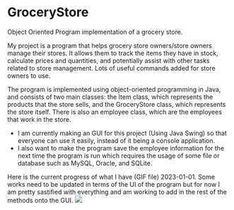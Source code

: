 # GroceryStore
Object Oriented Program implementation of a grocery store.

My project is a program that helps grocery store owners/store owners manage their stores. It allows them to track the items they have in stock, calculate prices and quantities, and potentially assist with other tasks related to store management. Lots of useful commands added for store owners to use.

The program is implemented using object-oriented programming in Java, and consists of two main classes: the Item class, which represents the products that the store sells, and the GroceryStore class, which represents the store itself. There is also an employee class, which are the employees that work in the store.

 - I am currently making an GUI for this project (Using Java Swing) so that everyone can use it easily, instead of it being a console application.
 - I also want to make the program save the employee information for the next time the program is run which requires the usage of some file or database such as MySQL, Oracle, and SQLite.

Here is the current progress of what I have (GIF file) 2023-01-01. Some works need to be updated in terms of the UI of the program but for now I am pretty sastified with everything and am working to add in the rest of the methods onto the GUI.
![](https://github.com/AuraCodez/GroceryStore/blob/main/ManagementSystem2023.gif)


